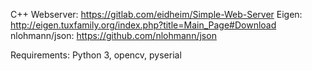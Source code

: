 C++ Webserver: https://gitlab.com/eidheim/Simple-Web-Server
Eigen: http://eigen.tuxfamily.org/index.php?title=Main_Page#Download
nlohmann/json: https://github.com/nlohmann/json

Requirements: Python 3, opencv, pyserial
